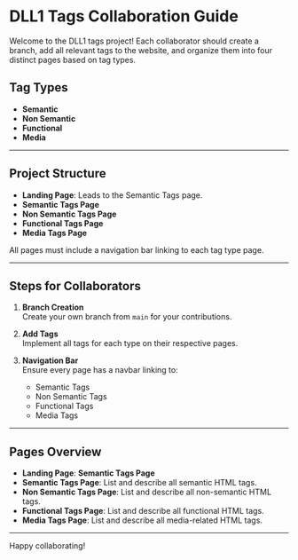 # DLL1 Tags Collaboration Guide

Welcome to the DLL1 tags project! Each collaborator should create a branch, add all relevant tags to the website, and organize them into four distinct pages based on tag types.

## Tag Types

- **Semantic**
- **Non Semantic**
- **Functional**
- **Media**

---

## Project Structure

- **Landing Page**: Leads to the Semantic Tags page.
- **Semantic Tags Page**
- **Non Semantic Tags Page**
- **Functional Tags Page**
- **Media Tags Page**

All pages must include a navigation bar linking to each tag type page.

---

## Steps for Collaborators

1. **Branch Creation**  
   Create your own branch from `main` for your contributions.

2. **Add Tags**  
   Implement all tags for each type on their respective pages.

3. **Navigation Bar**  
   Ensure every page has a navbar linking to:
   - Semantic Tags
   - Non Semantic Tags
   - Functional Tags
   - Media Tags

---

## Pages Overview

- **Landing Page**: **Semantic Tags Page**
- **Semantic Tags Page**: List and describe all semantic HTML tags.
- **Non Semantic Tags Page**: List and describe all non-semantic HTML tags.
- **Functional Tags Page**: List and describe all functional HTML tags.
- **Media Tags Page**: List and describe all media-related HTML tags.

---

Happy collaborating!
